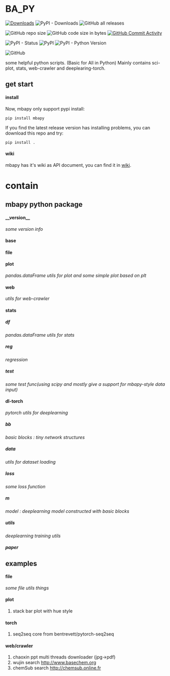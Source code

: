 <!--
 * @Author: BHM-Bob 2262029386@qq.com
 * @Date: 2022-10-19 22:16:22
 * @LastEditors: BHM-Bob 2262029386@qq.com
 * @LastEditTime: 2023-07-12 22:06:01
 * @Description: 
-->
# BA_PY
[![Downloads](https://static.pepy.tech/badge/mbapy)](https://pepy.tech/project/mbapy) ![PyPI - Downloads](https://img.shields.io/pypi/dm/mbapy) ![GitHub all releases](https://img.shields.io/github/downloads/BHM-Bob/BA_PY/total?label=GitHub%20all%20releases%20downloads)

![GitHub repo size](https://img.shields.io/github/repo-size/BHM-Bob/BA_PY) ![GitHub code size in bytes](https://img.shields.io/github/languages/code-size/BHM-Bob/BA_PY) [![GitHub Commit Activity](https://img.shields.io/github/commit-activity/m/BHM-Bob/BA_PY)](https://github.com/BHM-Bob/BA_PY/pulse)

![PyPI - Status](https://img.shields.io/pypi/status/mbapy?label=PyPI%20Status) ![PyPI](https://img.shields.io/pypi/v/mbapy)
 ![PyPI - Python Version](https://img.shields.io/pypi/pyversions/mbapy)


![GitHub](https://img.shields.io/github/license/BHM-Bob/BA_PY)

some helpful python scripts. (Basic for All in Python)
Mainly contains sci-plot, stats, web-crawler and deeplearing-torch.

## get start

#### install 
Now, mbapy only support pypi install:  
```
pip install mbapy
```

If you find the latest release version has installing problems, you can download this repo and try:
```
pip install .
```

#### wiki
mbapy has it's wiki as API document, you can find it in [wiki](https://github.com/BHM-Bob/BA_PY/wiki).

# contain  
## mbapy python package  
#### \_\_version\_\_  
*some version info*
#### base  

#### file

#### plot
*pandas.dataFrame utils for plot and some simple plot based on plt*

#### web
*utils for web-crawler*

#### stats

##### df
*pandas.dataFrame utils for stats*

##### reg
*regression*

##### test
*some test func(using scipy and mostly give a support for mbapy-style data input)*

#### dl-torch
*pytorch utils for deeplearning*
##### bb
*basic blocks : tiny network structures*
##### data
*utils for dataset loading*
##### loss
*some loss function*
##### m
*model : deeplearning model constructed with basic blocks*
##### utils
*deeplearning training utils*
##### paper


## examples
#### file
*some file utils things*

#### plot
1. stack bar plot with hue style

#### torch
1. seq2seq core from bentrevett/pytorch-seq2seq

#### web/crawler
1. chaoxin ppt multi threads downloader (jpg->pdf)
2. wujin search http://www.basechem.org
3. chemSub search http://chemsub.online.fr

